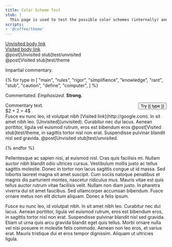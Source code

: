 ```yaml
---
title: Color Scheme Test
stub: |
  This page is used to test the possible color schemes (internally) and the stub framework (externally).
scripts:
- '@coffee/theme'
---
```

[Unvisited body link](/nowhere)<br/>
[Visited body link](http://google.com)<br/>
@post[Unvisited stub]test/unvisited<br/>
@post[Visited stub]test/theme<br/>

<aside class="info" markdown="block">
Impartial commentary.
</aside>

{% for type in [
  "main",
  "rules",
  "rigor",
  "simplifience",
  "knowledge",
  "rant",
  "stub",
  "caution",
  "define",
  "computer",
  ] %}

<span class="{{ type }}">Commentated.</span>
<em class="{{ type }}">Emphasized.</em>
<strong class="{{ type }}">Strong.</strong>

<div>
  <button style="float: right" onclick="setTheme('{{ type }}')">
    Try {{ type }}
  </button>
</div>

<div class="{{ type }}" markdown="block">
  Commentary text.<br/>
  $2 + 2 = 4$<br/>
  Fusce eu nunc leo, id volutpat nibh
  [Visited link](http://google.com). In sit amet nibh leo.
  [Unvisited](unvisited). Curabitur nec dui lacus. Aenean porttitor, ligula vel
  euismod rutrum, eros est bibendum eros @post[Visited stub]test/theme, in
  sagittis tortor nisl non erat. Suspendisse pulvinar blandit nisl sed gravida.
  @post[Unvisited stub]test/unvisited.
</div>

{% endfor %}

Pellentesque ac sapien nisi, at euismod nisl. Cras quis facilisis mi. Nullam
auctor nibh blandit odio ultrices cursus. Vestibulum mollis justo ac tellus
sagittis molestie. Donec in tortor non lacus sagittis congue ut id massa. Sed
lobortis laoreet magna sit amet suscipit. Cum sociis natoque penatibus et
magnis dis parturient montes, nascetur ridiculus mus. Mauris vitae est quis
tellus auctor rutrum vitae facilisis velit. Nullam non diam justo. In pharetra
viverra dui sit amet faucibus. Sed ullamcorper accumsan bibendum. Fusce ornare
metus non elit dictum aliquam. Donec a felis ipsum.

Fusce eu nunc leo, id volutpat nibh. In sit amet nibh leo. Curabitur nec dui
lacus. Aenean porttitor, ligula vel euismod rutrum, eros est bibendum eros, in
sagittis tortor nisl non erat. Suspendisse pulvinar blandit nisl sed gravida.
Etiam ut urna quis arcu gravida blandit eget quis tellus. Morbi ornare nulla
vel nisi posuere in molestie felis commodo. Aenean non leo eros, et varius
erat. Mauris tristique dui et eros tempor dignissim. Aliquam ut ultricies
ligula.
